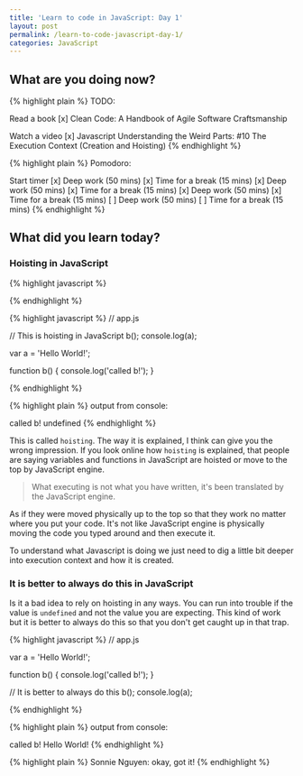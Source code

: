 ```yaml
---
title: 'Learn to code in JavaScript: Day 1'
layout: post
permalink: /learn-to-code-javascript-day-1/
categories: JavaScript
---
```




<!-- more -->

## What are you doing now?

{% highlight plain %}
TODO:

Read a book
[x] Clean Code: A Handbook of Agile Software Craftsmanship

Watch a video
[x] Javascript Understanding the Weird Parts: #10 The Execution Context (Creation and Hoisting)
{% endhighlight %}

{% highlight plain %}
Pomodoro:

Start timer
[x] Deep work (50 mins)
[x] Time for a break (15 mins)
[x] Deep work (50 mins)
[x] Time for a break (15 mins)
[x] Deep work (50 mins)
[x] Time for a break (15 mins)
[ ] Deep work (50 mins)
[ ] Time for a break (15 mins)
{% endhighlight %}

## What did you learn today?

### Hoisting in JavaScript

{% highlight javascript %}
<!DOCTYPE html>
<head>
  <title>Javascript Understanding the Weird Parts</title>
</head>
<body>
  <script src="app.js"></script>
</body>
</html>
{% endhighlight %}

{% highlight javascript %}
// app.js

// This is hoisting in JavaScript
b();
console.log(a);

var a = 'Hello World!';

function b() {
  console.log('called b!');
}

{% endhighlight %}

{% highlight plain %}
output from console:

called b!
undefined
{% endhighlight %}

This is called `hoisting`. The way it is explained, I think can give you the wrong impression. If you look online how `hoisting`  is explained, that people are saying variables and functions in JavaScript are hoisted or move to the top by JavaScript engine. 

> What executing is not what you have written, it's been translated by the JavaScript engine.

As if they were moved physically up to the top so that they work no matter where you put your code. It's not like JavaScript engine is physically moving the code you typed around and then execute it.

To understand what Javascript is doing we just need to dig a little bit deeper into execution context and how it is created.

### It is better to always do this in JavaScript

Is it a bad idea to rely on hoisting in any ways. You can run into trouble if the value is `undefined` and not the value you are expecting. This kind of work but it is better to always do this so that you don't get caught up in that trap.

{% highlight javascript %}
// app.js

var a = 'Hello World!';

function b() {
  console.log('called b!');
}

// It is better to always do this
b();
console.log(a);

{% endhighlight %}

{% highlight plain %}
output from console:

called b!
Hello World!
{% endhighlight %}

{% highlight plain %}
Sonnie Nguyen: okay, got it!
{% endhighlight %}